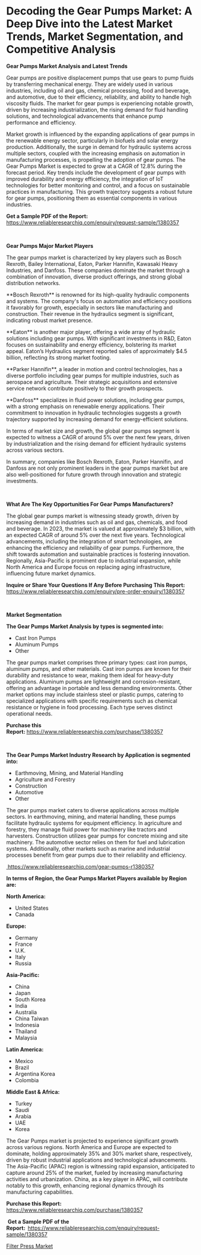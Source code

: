 <p><h1>Decoding the Gear Pumps Market: A Deep Dive into the Latest Market Trends, Market Segmentation, and Competitive Analysis</h1></p><p><strong>Gear Pumps Market Analysis and Latest Trends</strong></p>
<p><p>Gear pumps are positive displacement pumps that use gears to pump fluids by transferring mechanical energy. They are widely used in various industries, including oil and gas, chemical processing, food and beverage, and automotive, due to their efficiency, reliability, and ability to handle high viscosity fluids. The market for gear pumps is experiencing notable growth, driven by increasing industrialization, the rising demand for fluid handling solutions, and technological advancements that enhance pump performance and efficiency.</p><p>Market growth is influenced by the expanding applications of gear pumps in the renewable energy sector, particularly in biofuels and solar energy production. Additionally, the surge in demand for hydraulic systems across multiple sectors, coupled with the increasing emphasis on automation in manufacturing processes, is propelling the adoption of gear pumps. The Gear Pumps Market is expected to grow at a CAGR of 12.8% during the forecast period. Key trends include the development of gear pumps with improved durability and energy efficiency, the integration of IoT technologies for better monitoring and control, and a focus on sustainable practices in manufacturing. This growth trajectory suggests a robust future for gear pumps, positioning them as essential components in various industries.</p></p>
<p><strong>Get a Sample PDF of the Report:&nbsp;</strong> <a href="https://www.reliableresearchiq.com/enquiry/request-sample/1380357?utm_campaign=2759&utm_medium=2&utm_source=Github&utm_content=ia&utm_term=23022025&utm_id=gear-pumps">https://www.reliableresearchiq.com/enquiry/request-sample/1380357</a></p>
<p>&nbsp;</p>
<p><strong>Gear Pumps Major Market Players</strong></p>
<p><p>The gear pumps market is characterized by key players such as Bosch Rexroth, Bailey International, Eaton, Parker Hannifin, Kawasaki Heavy Industries, and Danfoss. These companies dominate the market through a combination of innovation, diverse product offerings, and strong global distribution networks.</p><p>**Bosch Rexroth** is renowned for its high-quality hydraulic components and systems. The company's focus on automation and efficiency positions it favorably for growth, especially in sectors like manufacturing and construction. Their revenue in the hydraulics segment is significant, indicating robust market presence.</p><p>**Eaton** is another major player, offering a wide array of hydraulic solutions including gear pumps. With significant investments in R&D, Eaton focuses on sustainability and energy efficiency, bolstering its market appeal. Eaton’s Hydraulics segment reported sales of approximately $4.5 billion, reflecting its strong market footing.</p><p>**Parker Hannifin**, a leader in motion and control technologies, has a diverse portfolio including gear pumps for multiple industries, such as aerospace and agriculture. Their strategic acquisitions and extensive service network contribute positively to their growth prospects.</p><p>**Danfoss** specializes in fluid power solutions, including gear pumps, with a strong emphasis on renewable energy applications. Their commitment to innovation in hydraulic technologies suggests a growth trajectory supported by increasing demand for energy-efficient solutions.</p><p>In terms of market size and growth, the global gear pumps segment is expected to witness a CAGR of around 5% over the next few years, driven by industrialization and the rising demand for efficient hydraulic systems across various sectors.</p><p>In summary, companies like Bosch Rexroth, Eaton, Parker Hannifin, and Danfoss are not only prominent leaders in the gear pumps market but are also well-positioned for future growth through innovation and strategic investments.</p></p>
<p>&nbsp;</p>
<p><strong>What Are The Key Opportunities For Gear Pumps Manufacturers?</strong></p>
<p><p>The global gear pumps market is witnessing steady growth, driven by increasing demand in industries such as oil and gas, chemicals, and food and beverage. In 2023, the market is valued at approximately $3 billion, with an expected CAGR of around 5% over the next five years. Technological advancements, including the integration of smart technologies, are enhancing the efficiency and reliability of gear pumps. Furthermore, the shift towards automation and sustainable practices is fostering innovation. Regionally, Asia-Pacific is prominent due to industrial expansion, while North America and Europe focus on replacing aging infrastructure, influencing future market dynamics.</p></p>
<p><strong>Inquire or Share Your Questions If Any Before Purchasing This Report:</strong> <a href="https://www.reliableresearchiq.com/enquiry/pre-order-enquiry/1380357?utm_campaign=2759&utm_medium=2&utm_source=Github&utm_content=ia&utm_term=23022025&utm_id=gear-pumps">https://www.reliableresearchiq.com/enquiry/pre-order-enquiry/1380357</a></p>
<p>&nbsp;</p>
<p><strong>Market Segmentation</strong></p>
<p><strong>The Gear Pumps Market Analysis by types is segmented into:</strong></p>
<p><ul><li>Cast Iron Pumps</li><li>Aluminum Pumps</li><li>Other</li></ul></p>
<p><p>The gear pumps market comprises three primary types: cast iron pumps, aluminum pumps, and other materials. Cast iron pumps are known for their durability and resistance to wear, making them ideal for heavy-duty applications. Aluminum pumps are lightweight and corrosion-resistant, offering an advantage in portable and less demanding environments. Other market options may include stainless steel or plastic pumps, catering to specialized applications with specific requirements such as chemical resistance or hygiene in food processing. Each type serves distinct operational needs.</p></p>
<p><strong>Purchase this Report:&nbsp;</strong><a href="https://www.reliableresearchiq.com/purchase/1380357?utm_campaign=2759&utm_medium=2&utm_source=Github&utm_content=ia&utm_term=23022025&utm_id=gear-pumps">https://www.reliableresearchiq.com/purchase/1380357</a></p>
<p>&nbsp;</p>
<p><strong>The Gear Pumps Market Industry Research by Application is segmented into:</strong></p>
<p><ul><li>Earthmoving, Mining, and Material Handling</li><li>Agriculture and Forestry</li><li>Construction</li><li>Automotive</li><li>Other</li></ul></p>
<p><p>The gear pumps market caters to diverse applications across multiple sectors. In earthmoving, mining, and material handling, these pumps facilitate hydraulic systems for equipment efficiency. In agriculture and forestry, they manage fluid power for machinery like tractors and harvesters. Construction utilizes gear pumps for concrete mixing and site machinery. The automotive sector relies on them for fuel and lubrication systems. Additionally, other markets such as marine and industrial processes benefit from gear pumps due to their reliability and efficiency.</p></p>
<p><a href="https://www.reliableresearchiq.com/gear-pumps-r1380357?utm_campaign=2759&utm_medium=2&utm_source=Github&utm_content=ia&utm_term=23022025&utm_id=gear-pumps">&nbsp;https://www.reliableresearchiq.com/gear-pumps-r1380357</a></p>
<p><strong>In terms of Region, the Gear Pumps Market Players available by Region are:</strong></p>
<p>
    <p> <strong> North America: </strong>
        <ul>
            <li>United States</li>
            <li>Canada</li>
        </ul>
        </p> 
    <p> <strong> Europe: </strong>
        <ul>
            <li>Germany</li>
            <li>France</li>
            <li>U.K.</li>
            <li>Italy</li>
            <li>Russia</li>
        </ul>
        </p> 
    <p> <strong> Asia-Pacific: </strong>
        <ul>
            <li>China</li>
            <li>Japan</li>
            <li>South Korea</li>
            <li>India</li>
            <li>Australia</li>
            <li>China Taiwan</li>
            <li>Indonesia</li>
            <li>Thailand</li>
            <li>Malaysia</li>
        </ul>
        </p> 
    <p> <strong> Latin America: </strong>
        <ul>
            <li>Mexico</li>
            <li>Brazil</li>
            <li>Argentina Korea</li>
            <li>Colombia</li>
        </ul>
        </p> 
    <p> <strong> Middle East & Africa: </strong>
        <ul>
            <li>Turkey</li>
            <li>Saudi</li>
            <li>Arabia</li>
            <li>UAE</li>
            <li>Korea</li>
        </ul>
    </p>
    </p>
<p><p>The Gear Pumps market is projected to experience significant growth across various regions. North America and Europe are expected to dominate, holding approximately 35% and 30% market share, respectively, driven by robust industrial applications and technological advancements. The Asia-Pacific (APAC) region is witnessing rapid expansion, anticipated to capture around 25% of the market, fueled by increasing manufacturing activities and urbanization. China, as a key player in APAC, will contribute notably to this growth, enhancing regional dynamics through its manufacturing capabilities.</p></p>
<p><strong>Purchase this Report: </strong><a href="https://www.reliableresearchiq.com/purchase/1380357?utm_campaign=2759&utm_medium=2&utm_source=Github&utm_content=ia&utm_term=23022025&utm_id=gear-pumps">https://www.reliableresearchiq.com/purchase/1380357</a></p>
<p>&nbsp;<strong>Get a Sample PDF of the Report:&nbsp;&nbsp;</strong><a href="https://www.reliableresearchiq.com/enquiry/request-sample/1380357?utm_campaign=2759&utm_medium=2&utm_source=Github&utm_content=ia&utm_term=23022025&utm_id=gear-pumps">https://www.reliableresearchiq.com/enquiry/request-sample/1380357</a></p>
<p><strong></strong></p>
<p><p><a href="https://github.com/genayziben/Market-Research-Report-List-1/blob/main/filter-press-market.md?utm_campaign=2759&utm_medium=2&utm_source=Github&utm_content=ia&utm_term=23022025&utm_id=gear-pumps">Filter Press Market</a></p></p>